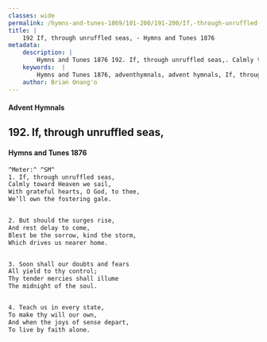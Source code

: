 ```yaml
---
classes: wide
permalink: /hymns-and-tunes-1869/101-200/191-200/If,-through-unruffled-seas,/
title: |
    192 If, through unruffled seas, - Hymns and Tunes 1876
metadata:
    description: |
        Hymns and Tunes 1876 192. If, through unruffled seas,. Calmly toward Heaven we sail, With grateful hearts, O God, to thee, We’ll own the fostering gale. 
    keywords:  |
        Hymns and Tunes 1876, adventhymnals, advent hymnals, If, through unruffled seas,, Calmly toward Heaven we sail,, 
    author: Brian Onang'o
---
```


#### Advent Hymnals
## 192. If, through unruffled seas,
####  Hymns and Tunes 1876

```txt
^Meter:^ ^SM^
1. If, through unruffled seas,
Calmly toward Heaven we sail,
With grateful hearts, O God, to thee,
We’ll own the fostering gale.


2. But should the surges rise,
And rest delay to come,
Blest be the sorrow, kind the storm,
Which drives us nearer home.


3. Soon shall our doubts and fears
All yield to thy control;
Thy tender mercies shall illume
The midnight of the soul.


4. Teach us in every state,
To make thy will our own,
And when the joys of sense depart,
To live by faith alone.
```